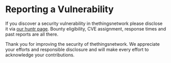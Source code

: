# Reporting a Vulnerability

If you discover a security vulnerability in thethingsnetwork please disclose it via [our huntr page](https://huntr.dev/repos/thethingsnetwork/thethingsnetwork/). Bounty eligibility, CVE assignment, response times and past reports are all there.


Thank you for improving the security of thethingsnetwork. We appreciate your efforts and responsible disclosure and will make every effort to acknowledge your contributions.